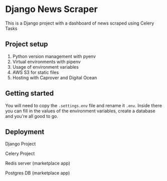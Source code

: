 # Django News Scraper

This is a Django project with a dashboard of news scraped using Celery Tasks

## Project setup

1. Python version management with pyenv
2. Virtual environments with pipenv
3. Usage of environment variables
4. AWS S3 for static files
5. Hosting with Caprover and Digital Ocean

## Getting started

You will need to copy the `.settings.env` file and rename it `.env`. Inside there you can fill in the values of the environment variables, create a database and you're all good to go.

## Deployment

Django Project

Celery Project

Redis server (marketplace app)

Postgres DB (marketplace app)